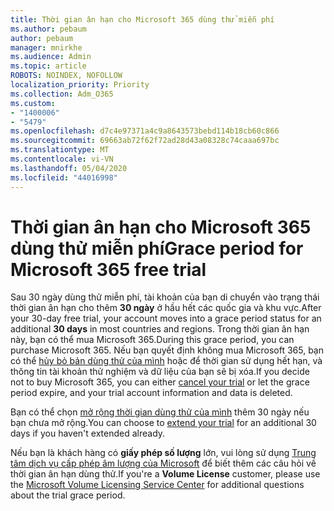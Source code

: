 ```yaml
---
title: Thời gian ân hạn cho Microsoft 365 dùng thử miễn phí
ms.author: pebaum
author: pebaum
manager: mnirkhe
ms.audience: Admin
ms.topic: article
ROBOTS: NOINDEX, NOFOLLOW
localization_priority: Priority
ms.collection: Adm_O365
ms.custom:
- "1400006"
- "5479"
ms.openlocfilehash: d7c4e97371a4c9a8643573bebd114b18cb60c866
ms.sourcegitcommit: 69663ab72f62f72ad28d43a08328c74caaa697bc
ms.translationtype: MT
ms.contentlocale: vi-VN
ms.lasthandoff: 05/04/2020
ms.locfileid: "44016998"
---
```

# <a name="grace-period-for-microsoft-365-free-trial"></a><span data-ttu-id="c0460-102">Thời gian ân hạn cho Microsoft 365 dùng thử miễn phí</span><span class="sxs-lookup"><span data-stu-id="c0460-102">Grace period for Microsoft 365 free trial</span></span>

<span data-ttu-id="c0460-103">Sau 30 ngày dùng thử miễn phí, tài khoản của bạn di chuyển vào trạng thái thời gian ân hạn cho thêm **30 ngày** ở hầu hết các quốc gia và khu vực.</span><span class="sxs-lookup"><span data-stu-id="c0460-103">After your 30-day free trial, your account moves into a grace period status for an additional **30 days** in most countries and regions.</span></span> <span data-ttu-id="c0460-104">Trong thời gian ân hạn này, bạn có thể mua Microsoft 365.</span><span class="sxs-lookup"><span data-stu-id="c0460-104">During this grace period, you can purchase Microsoft 365.</span></span> <span data-ttu-id="c0460-105">Nếu bạn quyết định không mua Microsoft 365, bạn có thể [hủy bỏ bản dùng thử của mình](https://docs.microsoft.com/microsoft-365/commerce/subscriptions/cancel-your-subscription?view=o365-worldwide) hoặc để thời gian sử dụng hết hạn, và thông tin tài khoản thử nghiệm và dữ liệu của bạn sẽ bị xóa.</span><span class="sxs-lookup"><span data-stu-id="c0460-105">If you decide not to buy Microsoft 365, you can either [cancel your trial](https://docs.microsoft.com/microsoft-365/commerce/subscriptions/cancel-your-subscription?view=o365-worldwide) or let the grace period expire, and your trial account information and data is deleted.</span></span>

<span data-ttu-id="c0460-106">Bạn có thể chọn [mở rộng thời gian dùng thử của mình](https://docs.microsoft.com/microsoft-365/commerce/extend-your-trial) thêm 30 ngày nếu bạn chưa mở rộng.</span><span class="sxs-lookup"><span data-stu-id="c0460-106">You can choose to [extend your trial](https://docs.microsoft.com/microsoft-365/commerce/extend-your-trial) for an additional 30 days if you haven't extended already.</span></span>

<span data-ttu-id="c0460-107">Nếu bạn là khách hàng có **giấy phép số lượng** lớn, vui lòng sử dụng [Trung tâm dịch vụ cấp phép âm lượng của Microsoft](https://support.microsoft.com/help/4471406/how-to-contact-the-microsoft-volume-licensing-service-center) để biết thêm các câu hỏi về thời gian ân hạn dùng thử.</span><span class="sxs-lookup"><span data-stu-id="c0460-107">If you're a **Volume License** customer, please use the [Microsoft Volume Licensing Service Center](https://support.microsoft.com/help/4471406/how-to-contact-the-microsoft-volume-licensing-service-center) for additional questions about the trial grace period.</span></span>
